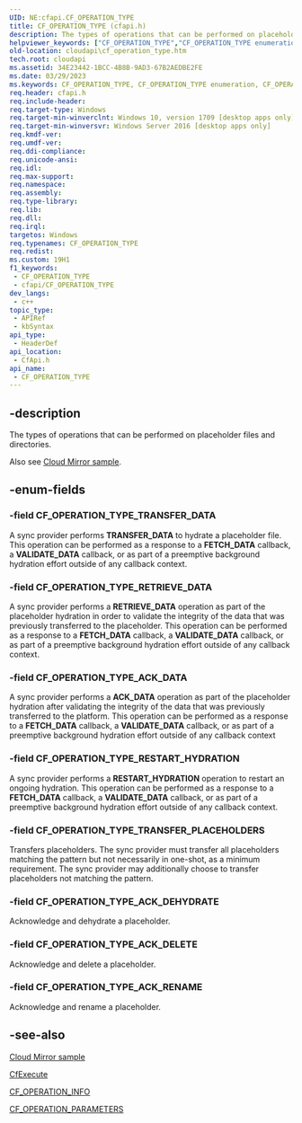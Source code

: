 ```yaml
---
UID: NE:cfapi.CF_OPERATION_TYPE
title: CF_OPERATION_TYPE (cfapi.h)
description: The types of operations that can be performed on placeholder files and directories.
helpviewer_keywords: ["CF_OPERATION_TYPE","CF_OPERATION_TYPE enumeration","CF_OPERATION_TYPE_ACK_DATA","CF_OPERATION_TYPE_ACK_DEHYDRATE","CF_OPERATION_TYPE_ACK_DELETE","CF_OPERATION_TYPE_ACK_RENAME","CF_OPERATION_TYPE_RESTART_HYDRATION","CF_OPERATION_TYPE_RETRIEVE_DATA","CF_OPERATION_TYPE_TRANSFER_DATA","CF_OPERATION_TYPE_TRANSFER_PLACEHOLDERS","cfapi/CF_OPERATION_TYPE","cfapi/CF_OPERATION_TYPE_ACK_DATA","cfapi/CF_OPERATION_TYPE_ACK_DEHYDRATE","cfapi/CF_OPERATION_TYPE_ACK_DELETE","cfapi/CF_OPERATION_TYPE_ACK_RENAME","cfapi/CF_OPERATION_TYPE_RESTART_HYDRATION","cfapi/CF_OPERATION_TYPE_RETRIEVE_DATA","cfapi/CF_OPERATION_TYPE_TRANSFER_DATA","cfapi/CF_OPERATION_TYPE_TRANSFER_PLACEHOLDERS","cloudApi.cf_operation_type"]
old-location: cloudapi\cf_operation_type.htm
tech.root: cloudapi
ms.assetid: 34E23442-1BCC-4B8B-9AD3-67B2AEDBE2FE
ms.date: 03/29/2023
ms.keywords: CF_OPERATION_TYPE, CF_OPERATION_TYPE enumeration, CF_OPERATION_TYPE_ACK_DATA, CF_OPERATION_TYPE_ACK_DEHYDRATE, CF_OPERATION_TYPE_ACK_DELETE, CF_OPERATION_TYPE_ACK_RENAME, CF_OPERATION_TYPE_RESTART_HYDRATION, CF_OPERATION_TYPE_RETRIEVE_DATA, CF_OPERATION_TYPE_TRANSFER_DATA, CF_OPERATION_TYPE_TRANSFER_PLACEHOLDERS, cfapi/CF_OPERATION_TYPE, cfapi/CF_OPERATION_TYPE_ACK_DATA, cfapi/CF_OPERATION_TYPE_ACK_DEHYDRATE, cfapi/CF_OPERATION_TYPE_ACK_DELETE, cfapi/CF_OPERATION_TYPE_ACK_RENAME, cfapi/CF_OPERATION_TYPE_RESTART_HYDRATION, cfapi/CF_OPERATION_TYPE_RETRIEVE_DATA, cfapi/CF_OPERATION_TYPE_TRANSFER_DATA, cfapi/CF_OPERATION_TYPE_TRANSFER_PLACEHOLDERS, cloudApi.cf_operation_type
req.header: cfapi.h
req.include-header: 
req.target-type: Windows
req.target-min-winverclnt: Windows 10, version 1709 [desktop apps only]
req.target-min-winversvr: Windows Server 2016 [desktop apps only]
req.kmdf-ver: 
req.umdf-ver: 
req.ddi-compliance: 
req.unicode-ansi: 
req.idl: 
req.max-support: 
req.namespace: 
req.assembly: 
req.type-library: 
req.lib: 
req.dll: 
req.irql: 
targetos: Windows
req.typenames: CF_OPERATION_TYPE
req.redist: 
ms.custom: 19H1
f1_keywords:
 - CF_OPERATION_TYPE
 - cfapi/CF_OPERATION_TYPE
dev_langs:
 - c++
topic_type:
 - APIRef
 - kbSyntax
api_type:
 - HeaderDef
api_location:
 - CfApi.h
api_name:
 - CF_OPERATION_TYPE
---
```


## -description

The types of operations that can be performed on placeholder files and directories.

Also see [Cloud Mirror sample](/windows/win32/cfapi/build-a-cloud-file-sync-engine#cloud-mirror-sample).

## -enum-fields

### -field CF_OPERATION_TYPE_TRANSFER_DATA

A sync provider performs **TRANSFER_DATA** to hydrate a placeholder file. This operation can be performed as a response to a **FETCH_DATA** callback, a **VALIDATE_DATA** callback, or as part of a preemptive background hydration effort outside of any callback context.

### -field CF_OPERATION_TYPE_RETRIEVE_DATA

A sync provider performs a **RETRIEVE_DATA** operation as part of the placeholder hydration in order to validate the integrity of the data that was previously transferred to the placeholder. This operation can be performed as a response to a **FETCH_DATA** callback, a **VALIDATE_DATA** callback, or as part of a preemptive background hydration effort outside of any callback context.

### -field CF_OPERATION_TYPE_ACK_DATA

A sync provider performs a **ACK_DATA** operation as part of the placeholder hydration after validating the integrity of the data that was previously transferred to the platform. This operation can be performed as a response to a **FETCH_DATA** callback, a **VALIDATE_DATA** callback, or as part of a preemptive background hydration effort outside of any callback context

### -field CF_OPERATION_TYPE_RESTART_HYDRATION

A sync provider performs a **RESTART_HYDRATION** operation to restart an ongoing hydration. This operation can be performed as a response to a **FETCH_DATA** callback, a **VALIDATE_DATA** callback, or as part of a preemptive background hydration effort outside of any callback context.

### -field CF_OPERATION_TYPE_TRANSFER_PLACEHOLDERS

Transfers placeholders. The sync provider must transfer all placeholders matching the pattern but not necessarily in one-shot, as a minimum requirement. The sync provider may additionally choose to transfer placeholders not matching the pattern.

### -field CF_OPERATION_TYPE_ACK_DEHYDRATE

Acknowledge and dehydrate a placeholder.

### -field CF_OPERATION_TYPE_ACK_DELETE

Acknowledge and delete a placeholder.

### -field CF_OPERATION_TYPE_ACK_RENAME

Acknowledge and rename a placeholder.

## -see-also

[Cloud Mirror sample](/windows/win32/cfapi/build-a-cloud-file-sync-engine#cloud-mirror-sample)

[CfExecute](nf-cfapi-cfexecute.md)

[CF_OPERATION_INFO](ns-cfapi-cf_operation_info.md)

[CF_OPERATION_PARAMETERS](ns-cfapi-cf_operation_parameters.md)
